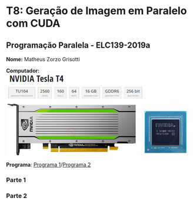 # T8: Geração de Imagem em Paralelo com CUDA


## Programação Paralela - ELC139-2019a

**Nome:** Matheus Zorzo Grisotti

**Computador:** ![Testa](/trabalhos/t8/tesla.png)

**Programa**: [Programa 1](/trabalhos/t7/mpi_bcast.c)/[Programa 2](/trabalhos/t7/avg_timed.c)

### Parte 1

### Parte 2

